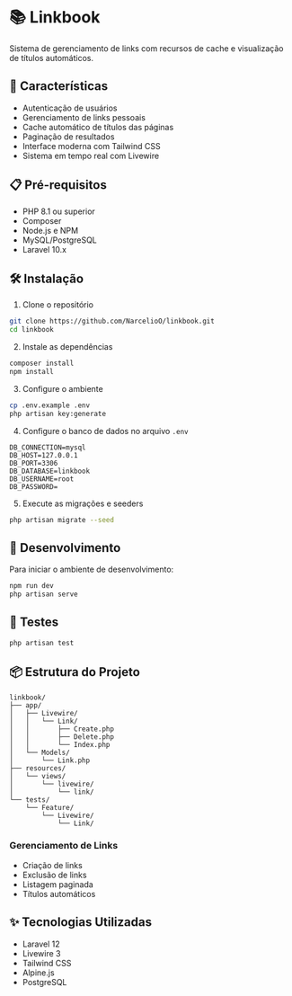 # 📚 Linkbook

Sistema de gerenciamento de links com recursos de cache e visualização de títulos automáticos.

## 🚀 Características

- Autenticação de usuários
- Gerenciamento de links pessoais
- Cache automático de títulos das páginas
- Paginação de resultados
- Interface moderna com Tailwind CSS
- Sistema em tempo real com Livewire

## 📋 Pré-requisitos

- PHP 8.1 ou superior
- Composer
- Node.js e NPM
- MySQL/PostgreSQL
- Laravel 10.x

## 🛠️ Instalação

1. Clone o repositório
```bash
git clone https://github.com/NarcelioO/linkbook.git
cd linkbook
```

2. Instale as dependências
```bash
composer install
npm install
```

3. Configure o ambiente
```bash
cp .env.example .env
php artisan key:generate
```

4. Configure o banco de dados no arquivo `.env`
```env
DB_CONNECTION=mysql
DB_HOST=127.0.0.1
DB_PORT=3306
DB_DATABASE=linkbook
DB_USERNAME=root
DB_PASSWORD=
```

5. Execute as migrações e seeders
```bash
php artisan migrate --seed
```

## 🔧 Desenvolvimento

Para iniciar o ambiente de desenvolvimento:

```bash
npm run dev
php artisan serve
```

## 🧪 Testes

```bash
php artisan test
```

## 📦 Estrutura do Projeto

```
linkbook/
├── app/
│   ├── Livewire/
│   │   └── Link/
│   │       ├── Create.php
│   │       ├── Delete.php
│   │       └── Index.php
│   └── Models/
│       └── Link.php
├── resources/
│   └── views/
│       └── livewire/
│           └── link/
└── tests/
    └── Feature/
        └── Livewire/
            └── Link/
```

### Gerenciamento de Links
- Criação de links
- Exclusão de links
- Listagem paginada
- Títulos automáticos


## ✨ Tecnologias Utilizadas

- Laravel 12
- Livewire 3
- Tailwind CSS
- Alpine.js
- PostgreSQL

